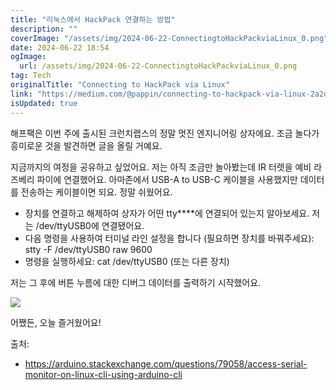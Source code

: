 ```yaml
---
title: "리눅스에서 HackPack 연결하는 방법"
description: ""
coverImage: "/assets/img/2024-06-22-ConnectingtoHackPackviaLinux_0.png"
date: 2024-06-22 18:54
ogImage: 
  url: /assets/img/2024-06-22-ConnectingtoHackPackviaLinux_0.png
tag: Tech
originalTitle: "Connecting to HackPack via Linux"
link: "https://medium.com/@pappin/connecting-to-hackpack-via-linux-2a2d39c159e3"
isUpdated: true
---
```






해프팩은 이번 주에 출시된 크런치랩스의 정말 멋진 엔지니어링 상자에요. 조금 놀다가 흥미로운 것을 발견하면 글을 올릴 거예요.

지금까지의 여정을 공유하고 싶었어요. 저는 아직 조금만 놀아봤는데 IR 터렛을 예비 라즈베리 파이에 연결했어요. 아마존에서 USB-A to USB-C 케이블을 사용했지만 데이터를 전송하는 케이블이면 되요. 정말 쉬웠어요.

- 장치를 연결하고 해제하여 상자가 어떤 tty****에 연결되어 있는지 알아보세요. 저는 /dev/ttyUSB0에 연결됐어요.
- 다음 명령을 사용하여 터미널 라인 설정을 합니다 (필요하면 장치를 바꿔주세요): stty -F /dev/ttyUSB0 raw 9600
- 명령을 실행하세요: cat /dev/ttyUSB0 (또는 다른 장치)

저는 그 후에 버튼 누름에 대한 디버그 데이터를 출력하기 시작했어요.

<div class="content-ad"></div>

<img src="/assets/img/2024-06-22-ConnectingtoHackPackviaLinux_0.png" />

어쨌든, 오늘 즐거웠어요!

출처:

- https://arduino.stackexchange.com/questions/79058/access-serial-monitor-on-linux-cli-using-arduino-cli